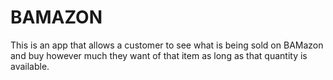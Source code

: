 # BAMAZON
This is an app that allows a customer to see what is being sold on BAMazon and buy however much they want of that item as long as that quantity is available.

